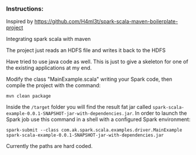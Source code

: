 ### Instructions:

Inspired by https://github.com/H4ml3t/spark-scala-maven-boilerplate-project

Integrating spark scala with maven

The project just reads an HDFS file and writes it back to the HDFS

Have tried to use java code as well. This is just to give a skeleton for one of the existing applications
at my end.

Modify the class "MainExample.scala" writing your Spark code, then compile the project with the command:

```mvn clean package```

Inside the ```/target``` folder you will find the result fat jar called ```spark-scala-example-0.0.1-SNAPSHOT-jar-with-dependencies.jar```. In order to launch the Spark job use this command in a shell with a configured Spark environment:

    spark-submit --class com.ak.spark.scala.examples.driver.MainExample spark-scala-example-0.0.1-SNAPSHOT-jar-with-dependencies.jar

Currently the paths are hard coded. 
